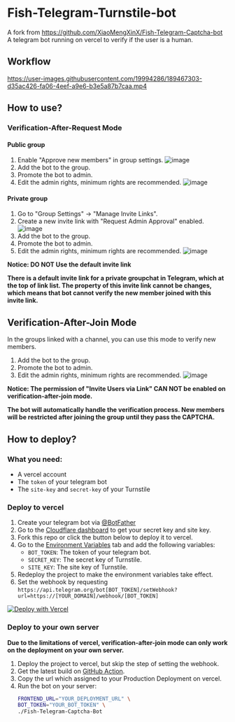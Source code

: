 # Fish-Telegram-Turnstile-bot

A fork from https://github.com/XiaoMengXinX/Fish-Telegram-Captcha-bot
A telegram bot running on vercel to verify if the user is a human.
## Workflow

https://user-images.githubusercontent.com/19994286/189467303-d35ac426-fa06-4eef-a9e6-b3e5a87b7caa.mp4

## How to use?

### Verification-After-Request Mode

#### Public group

1. Enable "Approve new members" in group settings.
   ![image](https://user-images.githubusercontent.com/19994286/191825558-b2a65a97-b492-4379-b181-d7489f02fed6.png)
2. Add the bot to the group.
3. Promote the bot to admin.
4. Edit the admin rights, minimum rights are recommended.
   ![image](https://user-images.githubusercontent.com/19994286/191825676-d36cdf6c-4d69-49b1-9d24-42477f4ba3a4.png)

#### Private group

1. Go to "Group Settings" -> "Manage Invite Links".
2. Create a new invite link with "Request Admin Approval" enabled.
   ![image](https://user-images.githubusercontent.com/19994286/191826357-d6660d6b-19a4-487b-99ed-e6913870e790.png)
3. Add the bot to the group.
4. Promote the bot to admin.
5. Edit the admin rights, minimum rights are recommended.
   ![image](https://user-images.githubusercontent.com/19994286/191826424-ffa45df4-d2a0-4673-a61b-47249f029966.png)

**Notice: DO NOT Use the default invite link**

**There is a default invite link for a private groupchat in Telegram, which at the top of link list. The property of this invite link cannot be changes, which means that bot cannot verify the new member joined with this invite link.**

## Verification-After-Join Mode

In the groups linked with a channel, you can use this mode to verify new members.

1. Add the bot to the group.
2. Promote the bot to admin.
3. Edit the admin rights, minimum rights are recommended.
   ![image](https://user-images.githubusercontent.com/19994286/191827604-07372cbf-db1e-46f3-a7c2-50601630068a.png)

**Notice: The permission of "Invite Users via Link" CAN NOT be enabled on verification-after-join mode.**

**The bot will automatically handle the verification process. New members will be restricted after joining the group until they pass the CAPTCHA.**

## How to deploy?

### What you need:

- A vercel account
- The `token` of your telegram bot
- The `site-key` and `secret-key` of your Turnstile

### Deploy to vercel

1. Create your telegram bot via [@BotFather](https://t.me/BotFather)
2. Go to the [Cloudflare dashboard](https://developers.cloudflare.com/turnstile/get-started/#sitekey-and-secret-key) to get your secret key and site key.
4. Fork this repo or click the button below to deploy it to vercel.
5. Go to the [Environment Variables](https://vercel.com/docs/environment-variables) tab and add the following variables:
    - `BOT_TOKEN`: The token of your telegram bot.
    - `SECRET_KEY`: The secret key of Turnstile.
    - `SITE_KEY`: The site key of Turnstile.
6. Redeploy the project to make the environment variables take effect.
7. Set the webhook by requesting `https://api.telegram.org/bot[BOT_TOKEN]/setWebhook?url=https://[YOUR_DOMAIN]/webhook/[BOT_TOKEN]`

[![Deploy with Vercel](https://vercel.com/button)](https://vercel.com/import/project?template=https://github.com/XiaoMengXinX/Fish-Telegram-Captcha-bot)

### Deploy to your own server

**Due to the limitations of vercel, verification-after-join mode can only work on the deployment on your own server.**

1. Deploy the project to vercel, but skip the step of setting the webhook.
2. Get the latest build on [GitHub Action](https://github.com/XiaoMengXinX/Fish-Telegram-Captcha-bot/actions).
3. Copy the url which assigned to your Production Deployment on vercel.
4. Run the bot on your server:
    ```bash
    FRONTEND_URL="YOUR_DEPLOYMENT_URL" \
    BOT_TOKEN="YOUR_BOT_TOKEN" \
    ./Fish-Telegram-Captcha-Bot
    ```
   
